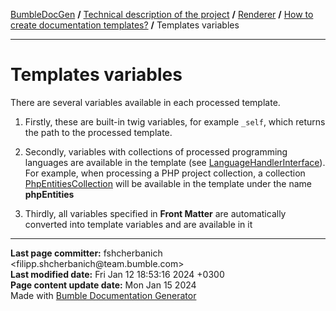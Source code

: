 <embed> <a href="/docs/README.md">BumbleDocGen</a> <b>/</b> <a href="/docs/tech/readme.md">Technical description of the project</a> <b>/</b> <a href="/docs/tech/03_renderer/readme.md">Renderer</a> <b>/</b> <a href="/docs/tech/03_renderer/01_howToCreateTemplates/readme.md">How to create documentation templates?</a> <b>/</b> Templates variables<hr> </embed>

<embed> <h1>Templates variables</h1> </embed>

There are several variables available in each processed template.

1) Firstly, these are built-in twig variables, for example `_self`, which returns the path to the processed template.

2) Secondly, variables with collections of processed programming languages are available in the template (see <a href="/docs/tech/03_renderer/01_howToCreateTemplates/classes/LanguageHandlerInterface.md">LanguageHandlerInterface</a>). For example, when processing a PHP project collection, a collection <a href="/docs/tech/03_renderer/01_howToCreateTemplates/classes/PhpEntitiesCollection.md">PhpEntitiesCollection</a> will be available in the template under the name <b>phpEntities</b>

3) Thirdly, all variables specified in **Front Matter** are automatically converted into template variables and are available in it


<div id='page_committer_info'>
<hr>
<b>Last page committer:</b> fshcherbanich &lt;filipp.shcherbanich@team.bumble.com&gt;<br><b>Last modified date:</b>   Fri Jan 12 18:53:16 2024 +0300<br><b>Page content update date:</b> Mon Jan 15 2024<br>Made with <a href='https://github.com/bumble-tech/bumble-doc-gen/blob/master/docs/README.md'>Bumble Documentation Generator</a></div>